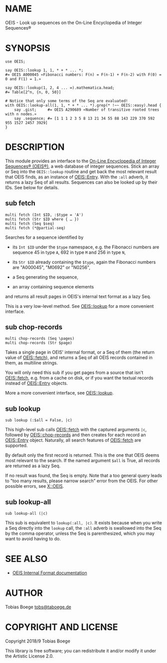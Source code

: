 NAME
====

OEIS - Look up sequences on the On-Line Encyclopedia of Integer Sequences®

SYNOPSIS
========

``` perl6
use OEIS;

say OEIS::lookup 1, 1, * + * ... *;
#= OEIS A000045 «Fibonacci numbers: F(n) = F(n-1) + F(n-2) with F(0) = 0 and F(1) = 1.»

say OEIS::lookup(1, 2, 4 ... ∞).mathematica.head;
#= Table[2^n, {n, 0, 50}]

# Notice that only some terms of the Seq are evaluated!
with OEIS::lookup-all(1, 1, * + * ... *).grep(* !~~ OEIS::easy).head {
    say .gist;     #= OEIS A290689 «Number of transitive rooted trees with n nodes.»
    say .sequence; #= [1 1 1 2 3 5 8 13 21 34 55 88 143 229 370 592 955 1527 2457 3929]
}
```

DESCRIPTION
===========

This module provides an interface to the [On-Line Encyclopedia of Integer Sequences® (OEIS®)](https://oeis.org), a web database of integer sequences. Stick an array or Seq into the `OEIS::lookup` routine and get back the most relevant result that OEIS finds, as an instance of [OEIS::Entry](OEIS::Entry). With the `:all` adverb, it returns a lazy Seq of all results. Sequences can also be looked up by their IDs. See below for details.

sub fetch
---------

``` perl6
multi fetch (Int $ID, :$type = 'A')
multi fetch (Str $ID where { … })
multi fetch (Seq $seq)
multi fetch (*@partial-seq)
```

Searches for a sequence identified by

  * its `Int $ID` under the `$type` namespace, e.g. the Fibonacci numbers are sequence 45 in type `A`, 692 in type `M` and 256 in type `N`,

  * its `Str $ID` already containing the `$type`, again the Fibonacci numbers are "A000045", "M0692" or "N0256",

  * a Seq generating the sequence,

  * an array containing sequence elements

and returns all result pages in OEIS's internal text format as a lazy Seq.

This is a very low-level method. See [OEIS::lookup](OEIS::lookup) for a more convenient interface.

sub chop-records
----------------

``` perl6
multi chop-records (Seq \pages)
multi chop-records (Str $page)
```

Takes a single page in OEIS' internal format, or a Seq of them (the return value of [OEIS::fetch](OEIS::fetch)), and returns a Seq of all OEIS records contained in them, as multiline strings.

You will only need this sub if you get pages from a source that isn't [OEIS::fetch](OEIS::fetch), e.g. from a cache on disk, or if you want the textual records instead of [OEIS::Entry](OEIS::Entry) objects.

More a more convenient interface, see [OEIS::lookup](OEIS::lookup).

sub lookup
----------

``` perl6
sub lookup (:$all = False, |c)
```

This high-level sub calls [OEIS::fetch](OEIS::fetch) with the captured arguments `|c`, followed by [OEIS::chop-records](OEIS::chop-records) and then creates for each record an [OEIS::Entry](OEIS::Entry) object. Naturally, all search features of [OEIS::fetch](OEIS::fetch) are supported.

By default only the first record is returned. This is the one that OEIS deems most relevant to the search. If the named argument `$all` is True, all records are returned as a lazy Seq.

If no result was found, the Seq is empty. Note that a too general query leads to "too many results, please narrow search" error from the OEIS. For other possible errors, see [X::OEIS](X::OEIS).

sub lookup-all
--------------

``` perl6
sub lookup-all (|c)
```

This sub is equivalent to `lookup(:all, |c)`. It exists because when you write a Seq directly into the `lookup` call, the `:all` adverb is swallowed into the Seq by the comma operator, unless the Seq is parenthesized, which you may want to avoid having to do.

SEE ALSO
========

- [OEIS Internal Format documentation](https://oeis.org/eishelp1.html)

AUTHOR
======

Tobias Boege <tobs@taboege.de>

COPYRIGHT AND LICENSE
=====================

Copyright 2018/9 Tobias Boege

This library is free software; you can redistribute it and/or modify it under the Artistic License 2.0.

